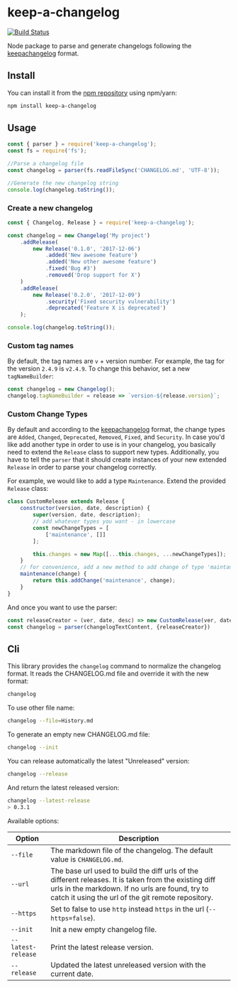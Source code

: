 # keep-a-changelog

[![Build Status](https://travis-ci.org/oscarotero/keep-a-changelog.svg?branch=master)](https://travis-ci.org/oscarotero/keep-a-changelog)

Node package to parse and generate changelogs following the [keepachangelog](http://keepachangelog.com/en/1.0.0/) format.

## Install

You can install it from the [npm repository](https://www.npmjs.com/package/keep-a-changelog) using npm/yarn:

```sh
npm install keep-a-changelog
```

## Usage

```js
const { parser } = require('keep-a-changelog');
const fs = require('fs');

//Parse a changelog file
const changelog = parser(fs.readFileSync('CHANGELOG.md', 'UTF-8'));

//Generate the new changelog string
console.log(changelog.toString());
```

### Create a new changelog

```js
const { Changelog, Release } = require('keep-a-changelog');

const changelog = new Changelog('My project')
    .addRelease(
        new Release('0.1.0', '2017-12-06')
            .added('New awesome feature')
            .added('New other awesome feature')
            .fixed('Bug #3')
            .removed('Drop support for X')
    )
    .addRelease(
        new Release('0.2.0', '2017-12-09')
            .security('Fixed security vulnerability')
            .deprecated('Feature X is deprecated')
    );

console.log(changelog.toString());
```

### Custom tag names

By default, the tag names are `v` + version number. For example, the tag for the version `2.4.9` is `v2.4.9`. To change this behavior, set a new `tagNameBuilder`:

```js
const changelog = new Changelog();
changelog.tagNameBuilder = release => `version-${release.version}`;
```
### Custom Change Types

By default and according to the [keepachangelog](http://keepachangelog.com/en/1.0.0/) format, the change types are
`Added`,
`Changed`,
`Deprecated`,
`Removed`,
`Fixed`,
and `Security`.
In case you'd like add another type in order to use is in your changelog, you basically need to extend the `Release` class to support new types. Additionally, you have to tell the `parser` that it should create instances of your new extended `Release` in order to parse your changelog correctly.

For example, we would like to add a type `Maintenance`.
Extend the provided `Release` class:
```js
class CustomRelease extends Release {
    constructor(version, date, description) {
        super(version, date, description);
        // add whatever types you want - in lowercase
        const newChangeTypes = [
            ['maintenance', []]
        ];

        this.changes = new Map([...this.changes, ...newChangeTypes]);
    }
    // for convenience, add a new method to add change of type 'maintanance'
    maintenance(change) {
        return this.addChange('maintenance', change);
    }
}
```
And once you want to use the parser:
```js
const releaseCreator = (ver, date, desc) => new CustomRelease(ver, date, desc)
const changelog = parser(changelogTextContent, {releaseCreator})
```

## Cli

This library provides the `changelog` command to normalize the changelog format. It reads the CHANGELOG.md file and override it with the new format:

```sh
changelog
```

To use other file name:

```sh
changelog --file=History.md
```

To generate an empty new CHANGELOG.md file:

```sh
changelog --init
```

You can release automatically the latest "Unreleased" version:

```sh
changelog --release
```

And return the latest released version:

```sh
changelog --latest-release
> 0.3.1
```

Available options:

Option | Description
-------|-------------
`--file` | The markdown file of the changelog. The default value is `CHANGELOG.md`.
`--url` | The base url used to build the diff urls of the different releases. It is taken from the existing diff urls in the markdown. If no urls are found, try to catch it using the url of the git remote repository.
`--https` | Set to false to use `http` instead `https` in the url (`--https=false`).
`--init` | Init a new empty changelog file.
`--latest-release` | Print the latest release version.
`--release` | Updated the latest unreleased version with the current date.
